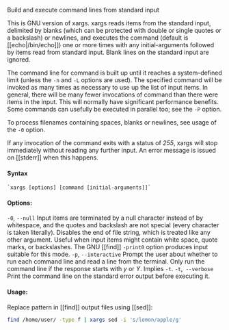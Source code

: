 Build and execute command lines from standard input

This is GNU version of xargs.  xargs reads items from the standard input, delimited by blanks (which can be protected with double or single quotes or a backslash) or newlines, and executes the command (default is [[echo|/bin/echo]]) one or more times with any initial-arguments followed by items read from standard input.  Blank  lines  on the standard input are ignored.
 
The  command line for command is built up until it reaches a system-defined limit (unless the `-n` and `-L` options are used). The specified command will be invoked as many times as necessary to use up the list of input items. In general, there will be many fewer invocations of command than there were items in the input. This will normally have significant performance benefits. Some commands can usefully be executed in parallel too; see the `-P` option.

To process filenames containing spaces, blanks or newlines, see usage of the `-0` option.

If  any  invocation of the command exits with a status of *255*, xargs will stop immediately without reading any further input.  An error message is issued on [[stderr]] when this happens.

#### Syntax
	`xargs [options] [command [initial-arguments]]`
#### Options:
`-0`, `--null`
	Input items are terminated by a null character instead of by whitespace, and the quotes and backslash are not special (every character is taken literally). Disables the end of file string, which is treated like any other argument. Useful when input items might contain white space, quote marks, or backslashes.  The GNU [[find]] `-print0` option produces input suitable for this mode.
`-p`, `--interactive`
	Prompt the user about whether to run each command line and read a line from the terminal.  Only run the command line if the response starts with *y* or *Y*.  Implies `-t`.
`-t`,` --verbose`
	Print the command line on the standard error output before executing it.

#### Usage:
Replace pattern in [[find]] output files using [[sed]]:
```bash
find /home/user/ -type f | xargs sed -i 's/lemon/apple/g'
```